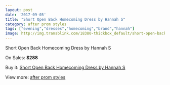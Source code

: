 ```yaml
---
layout: post
date: '2017-09-05'
title: "Short Open Back Homecoming Dress by Hannah S"
category: after prom styles
tags: ["evening","dresses","homecoming","brand","hannah"]
image: http://img.transblink.com/18380-thickbox_default/short-open-back-homecoming-dress-by-hannah-s.jpg
---
```

Short Open Back Homecoming Dress by Hannah S

On Sales: **$288**
<a href="https://www.transblink.com/en/after-prom-styles/5749-short-open-back-homecoming-dress-by-hannah-s.html"><amp-img layout="responsive" width="600" height="600" src="//img.transblink.com/18380-thickbox_default/short-open-back-homecoming-dress-by-hannah-s.jpg" alt="Short Open Back Homecoming Dress by Hannah S 0" /></a>
<a href="https://www.transblink.com/en/after-prom-styles/5749-short-open-back-homecoming-dress-by-hannah-s.html"><amp-img layout="responsive" width="600" height="600" src="//img.transblink.com/18383-thickbox_default/short-open-back-homecoming-dress-by-hannah-s.jpg" alt="Short Open Back Homecoming Dress by Hannah S 1" /></a>
<a href="https://www.transblink.com/en/after-prom-styles/5749-short-open-back-homecoming-dress-by-hannah-s.html"><amp-img layout="responsive" width="600" height="600" src="//img.transblink.com/18382-thickbox_default/short-open-back-homecoming-dress-by-hannah-s.jpg" alt="Short Open Back Homecoming Dress by Hannah S 2" /></a>
<a href="https://www.transblink.com/en/after-prom-styles/5749-short-open-back-homecoming-dress-by-hannah-s.html"><amp-img layout="responsive" width="600" height="600" src="//img.transblink.com/18381-thickbox_default/short-open-back-homecoming-dress-by-hannah-s.jpg" alt="Short Open Back Homecoming Dress by Hannah S 3" /></a>

Buy it: [Short Open Back Homecoming Dress by Hannah S](https://www.transblink.com/en/after-prom-styles/5749-short-open-back-homecoming-dress-by-hannah-s.html "Short Open Back Homecoming Dress by Hannah S")

View more: [after prom styles](https://www.transblink.com/en/55-after-prom-styles "after prom styles")